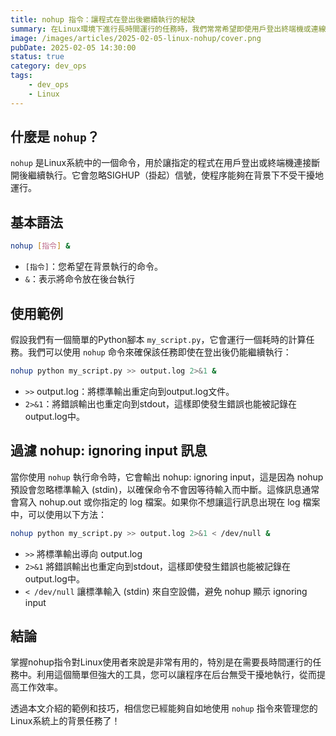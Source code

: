 ```yaml
---
title: nohup 指令：讓程式在登出後繼續執行的秘訣
summary: 在Linux環境下進行長時間運行的任務時，我們常常希望即使用戶登出終端機或連線中斷，任務也能繼續執行。nohup指令正是為此而生！本文將介紹如何使用nohup來執行背景任務，並重定向其輸出，確保您的程序在離線後仍能順利運行。
image: /images/articles/2025-02-05-linux-nohup/cover.png
pubDate: 2025-02-05 14:30:00
status: true
category: dev_ops
tags: 
    - dev_ops
    - Linux
---
```


## 什麼是 `nohup`？

`nohup` 是Linux系統中的一個命令，用於讓指定的程式在用戶登出或終端機連接斷開後繼續執行。它會忽略SIGHUP（掛起）信號，使程序能夠在背景下不受干擾地運行。

## 基本語法

```bash
nohup [指令] &
```

- `[指令]`：您希望在背景執行的命令。
- `&`：表示將命令放在後台執行

## 使用範例

假設我們有一個簡單的Python腳本 `my_script.py`，它會運行一個耗時的計算任務。我們可以使用 `nohup` 命令來確保該任務即使在登出後仍能繼續執行：

```bash
nohup python my_script.py >> output.log 2>&1 &
```
- `>>` output.log：將標準輸出重定向到output.log文件。
- `2>&1`：將錯誤輸出也重定向到stdout，這樣即使發生錯誤也能被記錄在output.log中。

## 過濾 nohup: ignoring input 訊息

當你使用 `nohup` 執行命令時，它會輸出 nohup: ignoring input，這是因為 nohup 預設會忽略標準輸入 (stdin)，以確保命令不會因等待輸入而中斷。這條訊息通常會寫入 nohup.out 或你指定的 log 檔案。如果你不想讓這行訊息出現在 log 檔案中，可以使用以下方法：

```bash
nohup python my_script.py >> output.log 2>&1 < /dev/null &
```

- `>>` 將標準輸出導向 output.log
- `2>&1` 將錯誤輸出也重定向到stdout，這樣即使發生錯誤也能被記錄在output.log中。
- `< /dev/null` 讓標準輸入 (stdin) 來自空設備，避免 nohup 顯示 ignoring input


## 結論

掌握nohup指令對Linux使用者來說是非常有用的，特別是在需要長時間運行的任務中。利用這個簡單但強大的工具，您可以讓程序在后台無受干擾地執行，從而提高工作效率。

透過本文介紹的範例和技巧，相信您已經能夠自如地使用 `nohup` 指令來管理您的Linux系統上的背景任務了！
